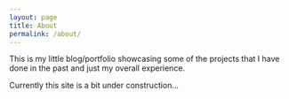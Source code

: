 ```yaml
---
layout: page
title: About
permalink: /about/
---
```


This is my little blog/portfolio showcasing some of the projects that I have
done in the past and just my overall experience.

Currently this site is a bit under construction...
